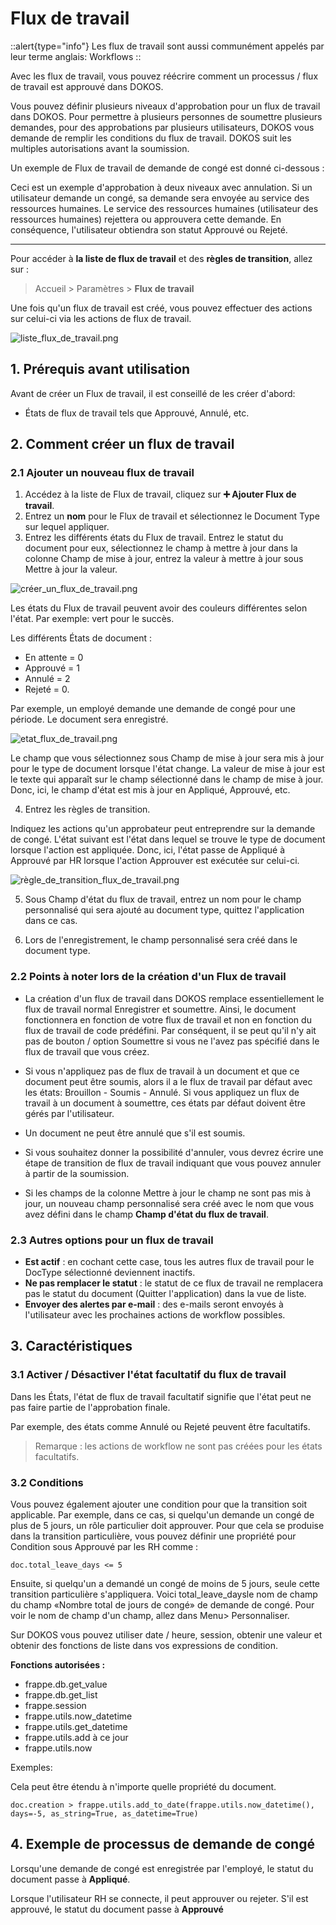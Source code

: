 # Flux de travail

::alert{type="info"}
Les flux de travail sont aussi communément appelés par leur terme anglais: Workflows
::

Avec les flux de travail, vous pouvez réécrire comment un processus / flux de travail est approuvé dans DOKOS.

Vous pouvez définir plusieurs niveaux d'approbation pour un flux de travail dans DOKOS. Pour permettre à plusieurs personnes de soumettre plusieurs demandes, pour des approbations par plusieurs utilisateurs, DOKOS vous demande de remplir les conditions du flux de travail. DOKOS suit les multiples autorisations avant la soumission.

Un exemple de Flux de travail de demande de congé est donné ci-dessous :

Ceci est un exemple d'approbation à deux niveaux avec annulation. Si un utilisateur demande un congé, sa demande sera envoyée au service des ressources humaines. Le service des ressources humaines (utilisateur des ressources humaines) rejettera ou approuvera cette demande. En conséquence, l'utilisateur obtiendra son statut Approuvé ou Rejeté.

---

Pour accéder à **la liste de flux de travail** et des **règles de transition**, allez sur :

> Accueil > Paramètres > **Flux de travail**

Une fois qu'un flux de travail est créé, vous pouvez effectuer des actions sur celui-ci via les actions de flux de travail.

![liste_flux_de_travail.png](/setup/workflows/liste_flux_de_travail.png)

## 1. Prérequis avant utilisation

Avant de créer un Flux de travail, il est conseillé de les créer d'abord:

- États de flux de travail tels que Approuvé, Annulé, etc.

## 2. Comment créer un flux de travail

### 2.1 Ajouter un nouveau flux de travail

1. Accédez à la liste de Flux de travail, cliquez sur **:heavy_plus_sign: Ajouter Flux de travail**.
2. Entrez un **nom** pour le Flux de travail et sélectionnez le Document Type sur lequel appliquer.
3. Entrez les différents états du Flux de travail. Entrez le statut du document pour eux, sélectionnez le champ à mettre à jour dans la colonne Champ de mise à jour, entrez la valeur à mettre à jour sous Mettre à jour la valeur.

![créer_un_flux_de_travail.png](/setup/workflows/créer_un_flux_de_travail.png)

Les états du Flux de travail peuvent avoir des couleurs différentes selon l'état. Par exemple: vert pour le succès. 

Les différents États de document : 
- En attente = 0
- Approuvé = 1
- Annulé = 2
- Rejeté = 0.

Par exemple, un employé demande une demande de congé pour une période. Le document sera enregistré.

![etat_flux_de_travail.png](/setup/workflows/etat_flux_de_travail.png)

Le champ que vous sélectionnez sous Champ de mise à jour sera mis à jour pour le type de document lorsque l'état change. La valeur de mise à jour est le texte qui apparaît sur le champ sélectionné dans le champ de mise à jour. Donc, ici, le champ d'état est mis à jour en Appliqué, Approuvé, etc.

4. Entrez les règles de transition.

Indiquez les actions qu'un approbateur peut entreprendre sur la demande de congé. L'état suivant est l'état dans lequel se trouve le type de document lorsque l'action est appliquée. Donc, ici, l'état passe de Appliqué à Approuvé par HR lorsque l'action Approuver est exécutée sur celui-ci.

![règle_de_transition_flux_de_travail.png](/setup/workflows/règle_de_transition_flux_de_travail.png)

5. Sous Champ d'état du flux de travail, entrez un nom pour le champ personnalisé qui sera ajouté au document type, quittez l'application dans ce cas.

6. Lors de l'enregistrement, le champ personnalisé sera créé dans le document type.

### 2.2 Points à noter lors de la création d'un Flux de travail

- La création d'un flux de travail dans DOKOS remplace essentiellement le flux de travail normal Enregistrer et soumettre. Ainsi, le document fonctionnera en fonction de votre flux de travail et non en fonction du flux de travail de code prédéfini. Par conséquent, il se peut qu'il n'y ait pas de bouton / option Soumettre si vous ne l'avez pas spécifié dans le flux de travail que vous créez.

- Si vous n'appliquez pas de flux de travail à un document et que ce document peut être soumis, alors il a le flux de travail par défaut avec les états: Brouillon - Soumis - Annulé. Si vous appliquez un flux de travail à un document à soumettre, ces états par défaut doivent être gérés par l'utilisateur.

- Un document ne peut être annulé que s'il est soumis.

- Si vous souhaitez donner la possibilité d'annuler, vous devrez écrire une étape de transition de flux de travail indiquant que vous pouvez annuler à partir de la soumission.

- Si les champs de la colonne Mettre à jour le champ ne sont pas mis à jour, un nouveau champ personnalisé sera créé avec le nom que vous avez défini dans le champ **Champ d'état du flux de travail**.

### 2.3 Autres options pour un flux de travail

- **Est actif** : en cochant cette case, tous les autres flux de travail pour le DocType sélectionné deviennent inactifs.
- **Ne pas remplacer le statut** : le statut de ce flux de travail ne remplacera pas le statut du document (Quitter l'application) dans la vue de liste.
- **Envoyer des alertes par e-mail** : des e-mails seront envoyés à l'utilisateur avec les prochaines actions de workflow possibles.

## 3. Caractéristiques

### 3.1 Activer / Désactiver l'état facultatif du flux de travail

Dans les États, l'état de flux de travail facultatif signifie que l'état peut ne pas faire partie de l'approbation finale.

Par exemple, des états comme Annulé ou Rejeté peuvent être facultatifs.

> Remarque : les actions de workflow ne sont pas créées pour les états facultatifs.

### 3.2 Conditions

Vous pouvez également ajouter une condition pour que la transition soit applicable. Par exemple, dans ce cas, si quelqu'un demande un congé de plus de 5 jours, un rôle particulier doit approuver. Pour que cela se produise dans la transition particulière, vous pouvez définir une propriété pour Condition sous Approuvé par les RH comme :

```
doc.total_leave_days <= 5
```

Ensuite, si quelqu'un a demandé un congé de moins de 5 jours, seule cette transition particulière s'appliquera. Voici total_leave_daysle nom de champ du champ «Nombre total de jours de congé» de demande de congé. Pour voir le nom de champ d'un champ, allez dans Menu> Personnaliser.

Sur DOKOS vous pouvez utiliser date / heure, session, obtenir une valeur et obtenir des fonctions de liste dans vos expressions de condition.

**Fonctions autorisées :**

- frappe.db.get_value
- frappe.db.get_list
- frappe.session
- frappe.utils.now_datetime
- frappe.utils.get_datetime
- frappe.utils.add à ce jour
- frappe.utils.now

Exemples:

Cela peut être étendu à n'importe quelle propriété du document.

```
doc.creation > frappe.utils.add_to_date(frappe.utils.now_datetime(), days=-5, as_string=True, as_datetime=True) 
```

## 4. Exemple de processus de demande de congé

Lorsqu'une demande de congé est enregistrée par l'employé, le statut du document passe à **Appliqué**.

Lorsque l'utilisateur RH se connecte, il peut approuver ou rejeter. S'il est approuvé, le statut du document passe à **Approuvé**













